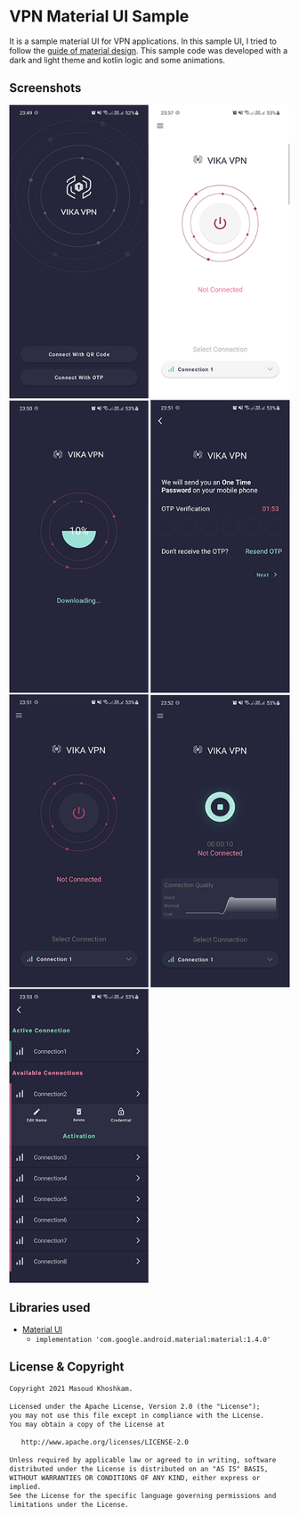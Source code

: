 # VPN Material UI Sample
It is a sample material UI for VPN applications. In this sample UI, I tried to follow the [guide of material design](https://material.io/develop/android). This sample code was developed with a dark and light theme and kotlin logic and some animations. 

## Screenshots
<img src="screenshots/screenshot_01.png" width="250">  <img src="screenshots/screenshot_07.png" width="250">  <img src="screenshots/screenshot_02.png" width="250">
<img src="screenshots/screenshot_03.png" width="250">  <img src="screenshots/screenshot_04.png" width="250">  <img src="screenshots/screenshot_05.png" width="250">
<img src="screenshots/screenshot_06.png" width="250">


## Libraries used
* [Material UI](https://material.io/develop/android) 
  * `implementation 'com.google.android.material:material:1.4.0'`
   
## License & Copyright
```
Copyright 2021 Masoud Khoshkam.

Licensed under the Apache License, Version 2.0 (the "License");
you may not use this file except in compliance with the License.
You may obtain a copy of the License at

   http://www.apache.org/licenses/LICENSE-2.0

Unless required by applicable law or agreed to in writing, software
distributed under the License is distributed on an "AS IS" BASIS,
WITHOUT WARRANTIES OR CONDITIONS OF ANY KIND, either express or implied.
See the License for the specific language governing permissions and
limitations under the License.
```

